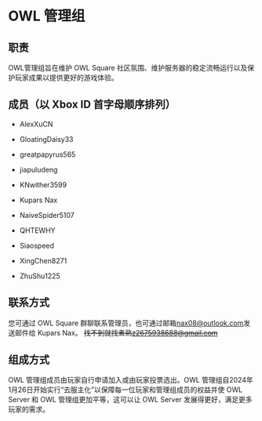# OWL 管理组

## 职责

OWL管理组旨在维护 OWL Square 社区氛围、维护服务器的稳定流畅运行以及保护玩家成果以提供更好的游戏体验。

## 成员（以 Xbox ID 首字母顺序排列）

* AlexXuCN

* GloatingDaisy33

* greatpapyrus565

* jiapuludeng

* KNwither3599

* Kupars Nax

* NaiveSpider5107

* QHTEWHY

* Siaospeed

* XingChen8271

* ZhuShu1225

## 联系方式

您可通过 OWL Square 群聊联系管理员，也可通过邮箱<nax08@outlook.com>发送邮件给 Kupars Nax。
~~找不到就找煮熟<z2675938688@gmail.com>~~

## 组成方式

OWL 管理组成员由玩家自行申请加入或由玩家投票选出。OWL 管理组自2024年1月26日开始实行“去服主化”以保障每一位玩家和管理组成员的权益并使 OWL Server 和 OWL 管理组更加平等，这可以让 OWL Server 发展得更好，满足更多玩家的需求。
